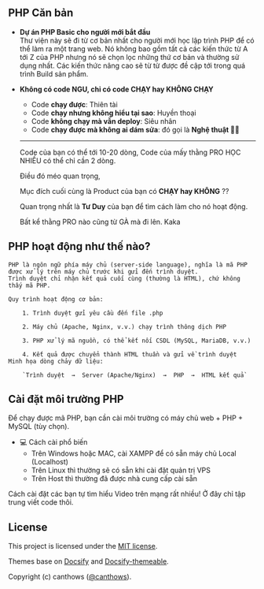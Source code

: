 ## PHP Căn bản

- **Dự án PHP Basic cho người mới bắt đầu**<br>
  Thư viện này sẽ đi từ cơ bản nhất cho người mới học lập trình PHP để có thể làm ra một trang web.
  Nó không bao gồm tất cả các kiến thức từ A tới Z của PHP nhưng nó sẽ chọn lọc những thứ cơ bản và thường sử dụng nhất.
  Các kiến thức nâng cao sẽ từ từ được đề cập tới trong quá trình Build sản phẩm.
  
- **Không có code NGU, chỉ có code CHẠY hay KHÔNG CHẠY**<br>
	- Code **chạy được**: Thiên tài  
	- Code **chạy nhưng không hiểu tại sao**: Huyền thoại  
	- Code **không chạy mà vẫn deploy**: Siêu nhân  
	- Code **chạy được mà không ai dám sửa**: đó gọi là **Nghệ thuật 🧠💥**

	
	-------------
	Code của bạn có thể tới 10-20 dòng, Code của mấy thằng PRO HỌC NHIỀU có thể chỉ cần 2 dòng.
	
	Điều đó méo quan trọng,
	
	Mục đích cuối cùng là Product của bạn có **CHẠY hay KHÔNG** ??
	
	Quan trọng nhất là **Tư Duy** của bạn để tìm cách làm cho nó hoạt động.
	
	Bất kể thằng PRO nào cũng từ GÀ mà đi lên. Kaka
	
## PHP hoạt động như thế nào?

	PHP là ngôn ngữ phía máy chủ (server-side language), nghĩa là mã PHP được xử lý trên máy chủ trước khi gửi đến trình duyệt.
	Trình duyệt chỉ nhận kết quả cuối cùng (thường là HTML), chứ không thấy mã PHP.

	Quy trình hoạt động cơ bản:

		1. Trình duyệt gửi yêu cầu đến file .php

		2. Máy chủ (Apache, Nginx, v.v.) chạy trình thông dịch PHP

		3. PHP xử lý mã nguồn, có thể kết nối CSDL (MySQL, MariaDB, v.v.)

		4. Kết quả được chuyển thành HTML thuần và gửi về trình duyệt
	Minh họa dòng chảy dữ liệu:
	
		`Trình duyệt  →  Server (Apache/Nginx)  →  PHP  →  HTML kết quả`

## Cài đặt môi trường PHP
Để chạy được mã PHP, bạn cần cài môi trường có máy chủ web + PHP + MySQL (tùy chọn).

- 💻 Cách cài phổ biến 
	- Trên Windows hoặc MAC, cài XAMPP để có sẵn máy chủ Local (Localhost)
	- Trên Linux thì thường sẽ có sẵn khi cài đặt quản trị VPS
	- Trên Host thì thường đã được nhà cung cấp cài sẵn

Cách cài đặt các bạn tự tìm hiểu Video trên mạng rất nhiều! Ở đây chỉ tập trung viết code thôi.
## License

This project is licensed under the [MIT license](https://github.com/canthows/begin_dev/blob/main/LICENSE).

Themes base on [Docsify](https://docsify.js.org) and [Docsify-themeable](https://github.com/jhildenbiddle/docsify-themeable).

Copyright (c) canthows ([@canthows](https://github.com/canthows)).
